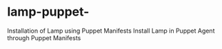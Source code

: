 # lamp-puppet-
Installation of Lamp using Puppet Manifests 
Install Lamp in Puppet Agent through Puppet Manifests
